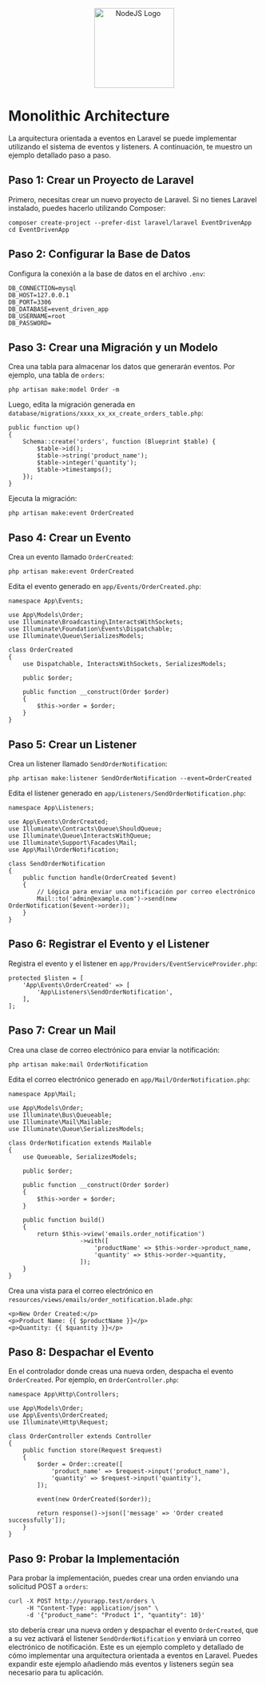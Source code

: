 
<p align="center">
  <img src="https://cdn.worldvectorlogo.com/logos/laravel-2.svg" width="160" alt="NodeJS Logo" />
</p>

# Monolithic Architecture

La arquitectura orientada a eventos en Laravel se puede implementar utilizando el sistema de eventos y listeners. A continuación, te muestro un ejemplo detallado paso a paso.

## Paso 1: Crear un Proyecto de Laravel
Primero, necesitas crear un nuevo proyecto de Laravel. Si no tienes Laravel instalado, puedes hacerlo utilizando Composer:
```
composer create-project --prefer-dist laravel/laravel EventDrivenApp
cd EventDrivenApp
```

## Paso 2: Configurar la Base de Datos
Configura la conexión a la base de datos en el archivo `.env`:
```
DB_CONNECTION=mysql
DB_HOST=127.0.0.1
DB_PORT=3306
DB_DATABASE=event_driven_app
DB_USERNAME=root
DB_PASSWORD=
```
## Paso 3: Crear una Migración y un Modelo
Crea una tabla para almacenar los datos que generarán eventos. Por ejemplo, una tabla de `orders`:
```
php artisan make:model Order -m
```
Luego, edita la migración generada en `database/migrations/xxxx_xx_xx_create_orders_table.php`:
```
public function up()
{
    Schema::create('orders', function (Blueprint $table) {
        $table->id();
        $table->string('product_name');
        $table->integer('quantity');
        $table->timestamps();
    });
}
```
Ejecuta la migración:
```
php artisan make:event OrderCreated
```
## Paso 4: Crear un Evento
Crea un evento llamado `OrderCreated`:
```
php artisan make:event OrderCreated
```
Edita el evento generado en `app/Events/OrderCreated.php`:
```
namespace App\Events;

use App\Models\Order;
use Illuminate\Broadcasting\InteractsWithSockets;
use Illuminate\Foundation\Events\Dispatchable;
use Illuminate\Queue\SerializesModels;

class OrderCreated
{
    use Dispatchable, InteractsWithSockets, SerializesModels;

    public $order;

    public function __construct(Order $order)
    {
        $this->order = $order;
    }
}
```
## Paso 5: Crear un Listener
Crea un listener llamado `SendOrderNotification`:
```
php artisan make:listener SendOrderNotification --event=OrderCreated
```
Edita el listener generado en `app/Listeners/SendOrderNotification.php`:
```
namespace App\Listeners;

use App\Events\OrderCreated;
use Illuminate\Contracts\Queue\ShouldQueue;
use Illuminate\Queue\InteractsWithQueue;
use Illuminate\Support\Facades\Mail;
use App\Mail\OrderNotification;

class SendOrderNotification
{
    public function handle(OrderCreated $event)
    {
        // Lógica para enviar una notificación por correo electrónico
        Mail::to('admin@example.com')->send(new OrderNotification($event->order));
    }
}
```
## Paso 6: Registrar el Evento y el Listener
Registra el evento y el listener en `app/Providers/EventServiceProvider.php`:
```
protected $listen = [
    'App\Events\OrderCreated' => [
        'App\Listeners\SendOrderNotification',
    ],
];
```
## Paso 7: Crear un Mail
Crea una clase de correo electrónico para enviar la notificación:
```
php artisan make:mail OrderNotification
```
Edita el correo electrónico generado en `app/Mail/OrderNotification.php`:
```
namespace App\Mail;

use App\Models\Order;
use Illuminate\Bus\Queueable;
use Illuminate\Mail\Mailable;
use Illuminate\Queue\SerializesModels;

class OrderNotification extends Mailable
{
    use Queueable, SerializesModels;

    public $order;

    public function __construct(Order $order)
    {
        $this->order = $order;
    }

    public function build()
    {
        return $this->view('emails.order_notification')
                    ->with([
                        'productName' => $this->order->product_name,
                        'quantity' => $this->order->quantity,
                    ]);
    }
}
```
Crea una vista para el correo electrónico en
`resources/views/emails/order_notification.blade.php`:
```
<p>New Order Created:</p>
<p>Product Name: {{ $productName }}</p>
<p>Quantity: {{ $quantity }}</p>
```
## Paso 8: Despachar el Evento
En el controlador donde creas una nueva orden, despacha el evento `OrderCreated`. Por ejemplo, en `OrderController.php`:
```
namespace App\Http\Controllers;

use App\Models\Order;
use App\Events\OrderCreated;
use Illuminate\Http\Request;

class OrderController extends Controller
{
    public function store(Request $request)
    {
        $order = Order::create([
            'product_name' => $request->input('product_name'),
            'quantity' => $request->input('quantity'),
        ]);

        event(new OrderCreated($order));

        return response()->json(['message' => 'Order created successfully']);
    }
}
```
## Paso 9: Probar la Implementación
Para probar la implementación, puedes crear una orden enviando una solicitud POST a `orders`:
```
curl -X POST http://yourapp.test/orders \
     -H "Content-Type: application/json" \
     -d '{"product_name": "Product 1", "quantity": 10}'
```
sto debería crear una nueva orden y despachar el evento `OrderCreated`, que a su vez activará el listener `SendOrderNotification` y enviará un correo electrónico de notificación.
Este es un ejemplo completo y detallado de cómo implementar una arquitectura orientada a eventos en Laravel. Puedes expandir este ejemplo añadiendo más eventos y listeners según sea necesario para tu aplicación.